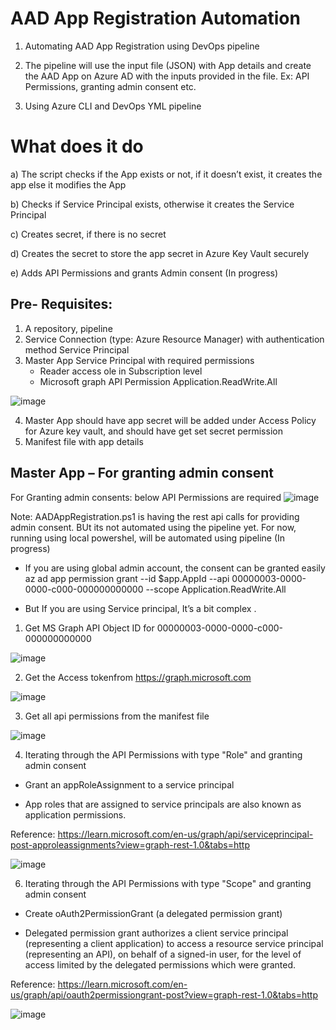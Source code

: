 # AAD App Registration Automation
1. Automating AAD App Registration using DevOps pipeline

2. The pipeline will use the input file (JSON) with App details and create the AAD App on Azure AD with the inputs provided in the file. Ex: API Permissions, granting admin consent etc.

3. Using Azure CLI and DevOps YML pipeline

# What does it do
a)	  The script checks if the App exists or not, if it doesn’t exist, it creates the app else it modifies the App

b)	  Checks if Service Principal exists, otherwise it creates the Service Principal

c)	  Creates secret, if there is no secret

d)	  Creates the secret to store the app secret in Azure Key Vault securely

e)	  Adds API Permissions and grants Admin consent (In progress)

## Pre- Requisites:
1.	  A repository, pipeline
2.    Service Connection (type: Azure Resource Manager)  with authentication method Service Principal
3.	  Master App Service Principal with required permissions
         - Reader access ole in Subscription level
         - Microsoft graph API Permission Application.ReadWrite.All

![image](https://user-images.githubusercontent.com/92169356/207417402-242c78ee-6e09-4adc-9ba9-33a688e2e335.png)


4. 	Master App should have app secret will be added under Access Policy for Azure key vault, and should have get set secret permission
5.	Manifest file with app details



## Master App – For granting admin consent
For Granting admin consents: below API Permissions are required
![image](https://user-images.githubusercontent.com/92169356/207417703-30a0403b-0e8e-484c-8b33-cb8611aaa1a7.png)

Note: AADAppRegistration.ps1 is having the rest api calls for providing admin consent. BUt its not automated using the pipeline yet. 
For now, running using local powershel, will be automated using pipeline (In progress)

- If you are using global admin account, the consent can be granted easily
az ad app permission grant --id $app.AppId --api 00000003-0000-0000-c000-000000000000 --scope Application.ReadWrite.All

- But If you are using Service principal, It’s a bit complex .



1. Get MS Graph API Object ID for 00000003-0000-0000-c000-000000000000

![image](https://user-images.githubusercontent.com/92169356/207418398-9340e694-4c93-44e7-af2d-b7336151baa3.png)

2. Get the Access tokenfrom https://graph.microsoft.com

![image](https://user-images.githubusercontent.com/92169356/207418825-b2a53965-98b9-41ff-93c8-69fdda59b97a.png)

3. Get all api permissions from the manifest file

![image](https://user-images.githubusercontent.com/92169356/207419057-9c8f8785-cec3-43ec-b95d-9112f5dd265f.png)

4. Iterating through the API Permissions with type "Role" and granting admin consent
- Grant an appRoleAssignment to a service principal

- App roles that are assigned to service principals are also known as application permissions.

 Reference: https://learn.microsoft.com/en-us/graph/api/serviceprincipal-post-approleassignments?view=graph-rest-1.0&tabs=http

![image](https://user-images.githubusercontent.com/92169356/207419279-29bcc601-9928-405c-98a1-bd33a53af425.png)


6. Iterating through the API Permissions with type "Scope" and granting admin consent
- Create oAuth2PermissionGrant (a delegated permission grant)

- Delegated permission grant authorizes a client service principal (representing a client application) to access a resource service principal (representing an API), on behalf of a signed-in user, for the level of access limited by the delegated permissions which were granted.

Reference: https://learn.microsoft.com/en-us/graph/api/oauth2permissiongrant-post?view=graph-rest-1.0&tabs=http

![image](https://user-images.githubusercontent.com/92169356/207419440-56ef47d5-d3c1-45d2-b5d5-0d2eb54b51cb.png)


